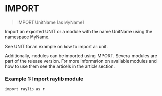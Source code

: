 # IMPORT

> IMPORT UnitName [as MyName]

Import an exported UNIT or a module with the name UnitName using the namespace MyName.

See UNIT for an example on how to import an unit.

Additionally, modules can be imported using IMPORT. Several modules are part of the release version.
For more information on available modules and how to use them see the articels in the article section.

### Example 1: Import raylib module

```
import raylib as r
```

